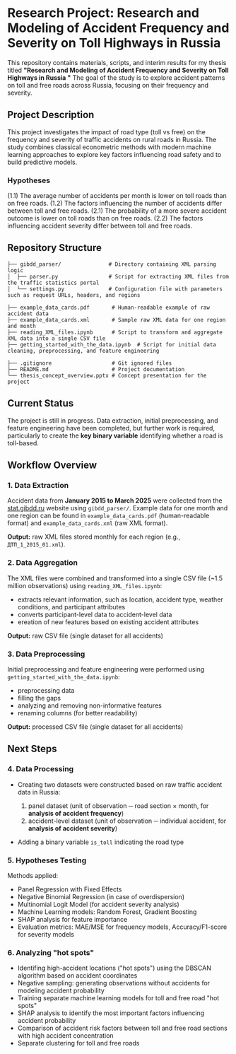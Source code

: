 # Research Project: Research and Modeling of Accident Frequency and Severity on Toll Highways in Russia

This repository contains materials, scripts, and interim results for my thesis titled **"Research and Modeling of Accident Frequency and Severity on Toll Highways in Russia
"** The goal of the study is to explore accident patterns on toll and free roads across Russia, focusing on their frequency and severity.

## Project Description
This project investigates the impact of road type (toll vs free) on the frequency and severity of traffic accidents on rural roads in Russia. The study combines classical econometric methods with modern machine learning approaches to explore key factors influencing road safety and to build predictive models.

### Hypotheses

(1.1) The average number of accidents per month is lower on toll roads than on free roads.
(1.2) The factors influencing the number of accidents differ between toll and free roads.
(2.1) The probability of a more severe accident outcome is lower on toll roads than on free roads.
(2.2) The factors influencing accident severity differ between toll and free roads.


## Repository Structure

```text
├── gibdd_parser/               # Directory containing XML parsing logic
│  ├── parser.py                # Script for extracting XML files from the traffic statistics portal
│  └── settings.py              # Configuration file with parameters such as request URLs, headers, and regions

├── example_data_cards.pdf       # Human-readable example of raw accident data
├── example_data_cards.xml       # Sample raw XML data for one region and month
├── reading_XML_files.ipynb      # Script to transform and aggregate XML data into a single CSV file
├── getting_started_with_the_data.ipynb  # Script for initial data cleaning, preprocessing, and feature engineering

├── .gitignore                   # Git ignored files
├── README.md                    # Project documentation
└── thesis_concept_overview.pptx # Concept presentation for the project
```

## Current Status
The project is still in progress. Data extraction, initial preprocessing, and feature engineering have been completed, but further work is required, particularly to create the **key binary variable** identifying whether a road is toll-based.


## Workflow Overview  
### 1. **Data Extraction**  
Accident data from **January 2015 to March 2025** were collected from the [stat.gibdd.ru](http://stat.gibdd.ru) website using `gibdd_parser/`. Example data for one month and one region can be found in `example_data_cards.pdf` (human-readable format) and `example_data_cards.xml` (raw XML format).  

**Output:** raw XML files stored monthly for each region (e.g., `ДТП_1_2015_01.xml`).  


### 2. **Data Aggregation**  
The XML files were combined and transformed into a single CSV file (~1.5 million observations) using `reading_XML_files.ipynb`:
  - extracts relevant information, such as location, accident type, weather conditions, and participant attributes  
  - converts participant-level data to accident-level data  
  - ereation of new features based on existing accident attributes

**Output:** raw CSV file (single dataset for all accidents)


### 3. **Data Preprocessing**  
Initial preprocessing and feature engineering were performed using `getting_started_with_the_data.ipynb`:  
  - preprocessing data  
  - filling the gaps
  - analyzing and removing non-informative features
  - renaming columns (for better readability)

**Output:** processed CSV file (single dataset for all accidents)


## Next Steps  


### 4. **Data Processing**
- Creating two datasets were constructed based on raw traffic accident data in Russia:
  1. panel dataset (unit of observation ─ road section × month, for **analysis of accident frequency**)
  2. accident-level dataset (unit of observation ─ individual accident, for **analysis of accident severity**)

- Adding a binary variable `is_toll` indicating the road type


### 5. Hypotheses Testing
Methods applied:
- Panel Regression with Fixed Effects
- Negative Binomial Regression (in case of overdispersion)
- Multinomial Logit Model (for accident severity analysis)
- Machine Learning models: Random Forest, Gradient Boosting
- SHAP analysis for feature importance
- Evaluation metrics: MAE/MSE for frequency models, Accuracy/F1-score for severity models


### 6. Analyzing "hot spots"
- Identifing high-accident locations ("hot spots") using the DBSCAN algorithm based on accident coordinates
- Negative sampling: generating observations without accidents for modeling accident probability
- Training separate machine learning models for toll and free road "hot spots"
- SHAP analysis to identify the most important factors influencing accident probability
- Comparison of accident risk factors between toll and free road sections with high accident concentration
- Separate clustering for toll and free roads